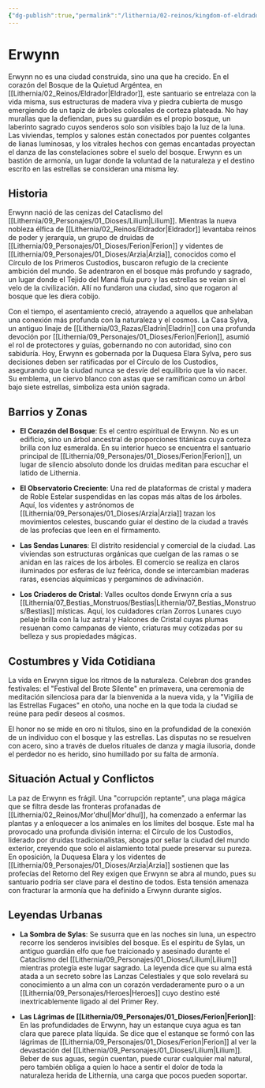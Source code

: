 ```yaml
---
{"dg-publish":true,"permalink":"/lithernia/02-reinos/kingdom-of-eldrador/erwynn/","title":"Erwynn","tags":["lithernia","ciudad","Eldrador"]}
---
```


# Erwynn

Erwynn no es una ciudad construida, sino una que ha crecido. En el corazón del Bosque de la Quietud Argéntea, en [[Lithernia/02_Reinos/Eldrador\|Eldrador]], este santuario se entrelaza con la vida misma, sus estructuras de madera viva y piedra cubierta de musgo emergiendo de un tapiz de árboles colosales de corteza plateada. No hay murallas que la defiendan, pues su guardián es el propio bosque, un laberinto sagrado cuyos senderos solo son visibles bajo la luz de la luna. Las viviendas, templos y salones están conectados por puentes colgantes de lianas luminosas, y los vitrales hechos con gemas encantadas proyectan el danza de las constelaciones sobre el suelo del bosque. Erwynn es un bastión de armonía, un lugar donde la voluntad de la naturaleza y el destino escrito en las estrellas se consideran una misma ley.

## Historia

Erwynn nació de las cenizas del Cataclismo del [[Lithernia/09_Personajes/01_Dioses/Lilium\|Lilium]]. Mientras la nueva nobleza élfica de [[Lithernia/02_Reinos/Eldrador\|Eldrador]] levantaba reinos de poder y jerarquía, un grupo de druidas de [[Lithernia/09_Personajes/01_Dioses/Ferion\|Ferion]] y videntes de [[Lithernia/09_Personajes/01_Dioses/Arzia\|Arzia]], conocidos como el Círculo de los Primeros Custodios, buscaron refugio de la creciente ambición del mundo. Se adentraron en el bosque más profundo y sagrado, un lugar donde el Tejido del Maná fluía puro y las estrellas se veían sin el velo de la civilización. Allí no fundaron una ciudad, sino que rogaron al bosque que les diera cobijo.

Con el tiempo, el asentamiento creció, atrayendo a aquellos que anhelaban una conexión más profunda con la naturaleza y el cosmos. La Casa Sylva, un antiguo linaje de [[Lithernia/03_Razas/Eladrin\|Eladrin]] con una profunda devoción por [[Lithernia/09_Personajes/01_Dioses/Ferion\|Ferion]], asumió el rol de protectores y guías, gobernando no con autoridad, sino con sabiduría. Hoy, Erwynn es gobernada por la Duquesa Elara Sylva, pero sus decisiones deben ser ratificadas por el Círculo de los Custodios, asegurando que la ciudad nunca se desvíe del equilibrio que la vio nacer. Su emblema, un ciervo blanco con astas que se ramifican como un árbol bajo siete estrellas, simboliza esta unión sagrada.

## Barrios y Zonas

- **El Corazón del Bosque**: Es el centro espiritual de Erwynn. No es un edificio, sino un árbol ancestral de proporciones titánicas cuya corteza brilla con luz esmeralda. En su interior hueco se encuentra el santuario principal de [[Lithernia/09_Personajes/01_Dioses/Ferion\|Ferion]], un lugar de silencio absoluto donde los druidas meditan para escuchar el latido de Lithernia.

- **El Observatorio Creciente**: Una red de plataformas de cristal y madera de Roble Estelar suspendidas en las copas más altas de los árboles. Aquí, los videntes y astrónomos de [[Lithernia/09_Personajes/01_Dioses/Arzia\|Arzia]] trazan los movimientos celestes, buscando guiar el destino de la ciudad a través de las profecías que leen en el firmamento.

- **Las Sendas Lunares**: El distrito residencial y comercial de la ciudad. Las viviendas son estructuras orgánicas que cuelgan de las ramas o se anidan en las raíces de los árboles. El comercio se realiza en claros iluminados por esferas de luz feérica, donde se intercambian maderas raras, esencias alquímicas y pergaminos de adivinación.

- **Los Criaderos de Cristal**: Valles ocultos donde Erwynn cría a sus [[Lithernia/07_Bestias_Monstruos/Bestias\|Lithernia/07_Bestias_Monstruos/Bestias]] místicas. Aquí, los cuidadores crían Zorros Lunares cuyo pelaje brilla con la luz astral y Halcones de Cristal cuyas plumas resuenan como campanas de viento, criaturas muy cotizadas por su belleza y sus propiedades mágicas.

## Costumbres y Vida Cotidiana

La vida en Erwynn sigue los ritmos de la naturaleza. Celebran dos grandes festivales: el "Festival del Brote Silente" en primavera, una ceremonia de meditación silenciosa para dar la bienvenida a la nueva vida, y la "Vigilia de las Estrellas Fugaces" en otoño, una noche en la que toda la ciudad se reúne para pedir deseos al cosmos.

El honor no se mide en oro ni títulos, sino en la profundidad de la conexión de un individuo con el bosque y las estrellas. Las disputas no se resuelven con acero, sino a través de duelos rituales de danza y magia ilusoria, donde el perdedor no es herido, sino humillado por su falta de armonía.

## Situación Actual y Conflictos

La paz de Erwynn es frágil. Una "corrupción reptante", una plaga mágica que se filtra desde las fronteras profanadas de [[Lithernia/02_Reinos/Mor'dhul\|Mor'dhul]], ha comenzado a enfermar las plantas y a enloquecer a los animales en los límites del bosque. Este mal ha provocado una profunda división interna: el Círculo de los Custodios, liderado por druidas tradicionalistas, aboga por sellar la ciudad del mundo exterior, creyendo que solo el aislamiento total puede preservar su pureza. En oposición, la Duquesa Elara y los videntes de [[Lithernia/09_Personajes/01_Dioses/Arzia\|Arzia]] sostienen que las profecías del Retorno del Rey exigen que Erwynn se abra al mundo, pues su santuario podría ser clave para el destino de todos. Esta tensión amenaza con fracturar la armonía que ha definido a Erwynn durante siglos.

## Leyendas Urbanas

- **La Sombra de Sylas**: Se susurra que en las noches sin luna, un espectro recorre los senderos invisibles del bosque. Es el espíritu de Sylas, un antiguo guardián elfo que fue traicionado y asesinado durante el Cataclismo del [[Lithernia/09_Personajes/01_Dioses/Lilium\|Lilium]] mientras protegía este lugar sagrado. La leyenda dice que su alma está atada a un secreto sobre las Lanzas Celestiales y que solo revelará su conocimiento a un alma con un corazón verdaderamente puro o a un [[Lithernia/09_Personajes/Heroes\|Heroes]] cuyo destino esté inextricablemente ligado al del Primer Rey.

- **Las Lágrimas de [[Lithernia/09_Personajes/01_Dioses/Ferion\|Ferion]]**: En las profundidades de Erwynn, hay un estanque cuya agua es tan clara que parece plata líquida. Se dice que el estanque se formó con las lágrimas de [[Lithernia/09_Personajes/01_Dioses/Ferion\|Ferion]] al ver la devastación del [[Lithernia/09_Personajes/01_Dioses/Lilium\|Lilium]]. Beber de sus aguas, según cuentan, puede curar cualquier mal natural, pero también obliga a quien lo hace a sentir el dolor de toda la naturaleza herida de Lithernia, una carga que pocos pueden soportar.